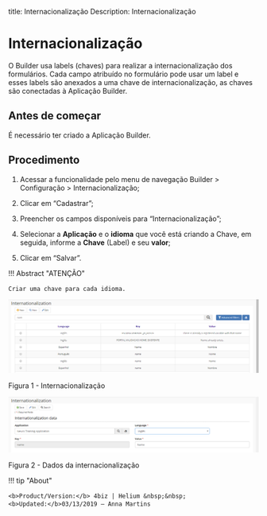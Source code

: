 title: Internacionalização
Description: Internacionalização
# Internacionalização

O Builder usa labels (chaves) para realizar a internacionalização dos formulários.
Cada campo atribuído no formulário pode usar um label e esses labels são
anexados a uma chave de internacionalização, as chaves são conectadas à
Aplicação Builder.

Antes de começar
--------------

É necessário ter criado a Aplicação Builder.

Procedimento
------------

1.  Acessar a funcionalidade pelo menu de navegação Builder \> Configuração \> Internacionalização;

2.  Clicar em “Cadastrar”;

3.  Preencher os campos disponíveis para “Internacionalização”;

4.  Selecionar a **Aplicação** e o **idioma** que você está criando a Chave, em
    seguida, informe a **Chave** (Label) e seu **valor**;

5.  Clicar em “Salvar”.


!!! Abstract "ATENÇÃO"

    Criar uma chave para cada idioma.


![internationalization](images/builder-5.png)

Figura 1 - Internacionalização


![internationalization](images/builder-6.png)

Figura 2 - Dados da internacionalização


!!! tip "About"

    <b>Product/Version:</b> 4biz | Helium &nbsp;&nbsp;
    <b>Updated:</b>03/13/2019 – Anna Martins
